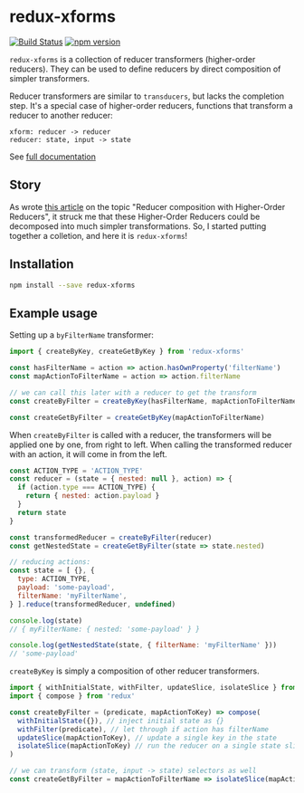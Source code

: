 # redux-xforms

[![Build Status](https://travis-ci.org/mhelmer/redux-xforms.svg?branch=master)](https://travis-ci.org/mhelmer/redux-xforms)
[![npm version](https://badge.fury.io/js/redux-xforms.svg)](https://badge.fury.io/js/redux-xforms)

`redux-xforms` is a collection of reducer transformers (higher-order reducers). They can be used to define reducers by direct composition of simpler transformers.

Reducer transformers are similar to `transducers`, but lacks the completion step. It's a special case of higher-order reducers, functions that transform a reducer to another reducer:

```
xform: reducer -> reducer
reducer: state, input -> state
```

See [full documentation](/docs/README.md)
## Story
As wrote [this article](https://medium.com/@mange_vibration/reducer-composition-with-higher-order-reducers-35c3977ed08f) on the topic "Reducer composition with Higher-Order Reducers", it struck me that these Higher-Order Reducers could be decomposed into much simpler transformations. So, I started putting together a colletion, and here it is `redux-xforms`!

## Installation

```bash
npm install --save redux-xforms
```

## Example usage

Setting up a `byFilterName` transformer:

```js
import { createByKey, createGetByKey } from 'redux-xforms'

const hasFilterName = action => action.hasOwnProperty('filterName')
const mapActionToFilterName = action => action.filterName

// we can call this later with a reducer to get the transform
const createByFilter = createByKey(hasFilterName, mapActionToFilterName)

const createGetByFilter = createGetByKey(mapActionToFilterName)
```

When `createByFilter` is called with a reducer, the transformers will be applied one by one, from right to left.
When calling the transformed reducer with an action, it will come in from the left.

```js
const ACTION_TYPE = 'ACTION_TYPE'
const reducer = (state = { nested: null }, action) => {
  if (action.type === ACTION_TYPE) {
    return { nested: action.payload }
  }
  return state
}

const transformedReducer = createByFilter(reducer)
const getNestedState = createGetByFilter(state => state.nested)

// reducing actions:
const state = [ {}, {
  type: ACTION_TYPE,
  payload: 'some-payload',
  filterName: 'myFilterName',
} ].reduce(transformedReducer, undefined)

console.log(state)
// { myFilterName: { nested: 'some-payload' } }

console.log(getNestedState(state, { filterName: 'myFilterName' }))
// 'some-payload'
```

`createByKey` is simply a composition of other reducer transformers.

```js
import { withInitialState, withFilter, updateSlice, isolateSlice } from 'redux-xforms'
import { compose } from 'redux'

const createByFilter = (predicate, mapActionToKey) => compose(
  withInitialState({}), // inject initial state as {}
  withFilter(predicate), // let through if action has filterName
  updateSlice(mapActionToKey), // update a single key in the state
  isolateSlice(mapActionToKey) // run the reducer on a single state slice
)

// we can transform (state, input -> state) selectors as well
const createGetByFilter = mapActionToFilterName => isolateSlice(mapActionToFilterName)
```
